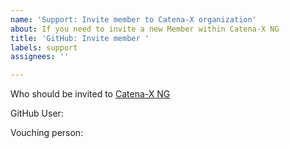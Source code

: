 ```yaml
---
name: 'Support: Invite member to Catena-X organization'
about: If you need to invite a new Member within Catena-X NG
title: 'GitHub: Invite member '
labels: support
assignees: ''

---
```


Who should be invited to [Catena-X NG](https://github.com/catenax-ng)

GitHub User:
<!-- Please fill in the GITHUB-USER-ID -->

Vouching person: <!-- Please fill in your Catena-X NG GitHub-Teams Maintainer GITHUB-USER-ID or the Product Owners GITHUB-USER-ID -->
<!-- Info: Who can verify that the new user is a Member of Catena-X -->


